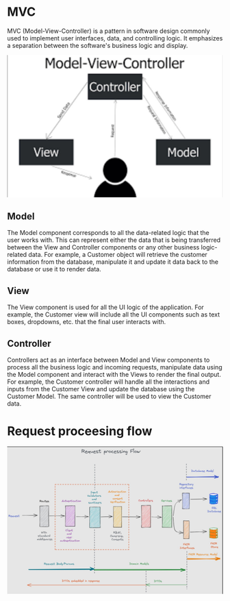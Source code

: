 # MVC

MVC (Model-View-Controller) is a pattern in software design commonly used to implement user interfaces, data, and controlling logic. It emphasizes a separation between the software's business logic and display.

![mvc](../images/MVC.jpg)

## Model

The Model component corresponds to all the data-related logic that the user works with. This can represent either the data that is being transferred between the View and Controller components or any other business logic-related data. For example, a Customer object will retrieve the customer information from the database, manipulate it and update it data back to the database or use it to render data.

## View

The View component is used for all the UI logic of the application. For example, the Customer view will include all the UI components such as text boxes, dropdowns, etc. that the final user interacts with.

## Controller

Controllers act as an interface between Model and View components to process all the business logic and incoming requests, manipulate data using the Model component and interact with the Views to render the final output. For example, the Customer controller will handle all the interactions and inputs from the Customer View and update the database using the Customer Model. The same controller will be used to view the Customer data.

# Request proceesing flow

![flow](../../session%205/images/request%20processing%20flow.jpg)
